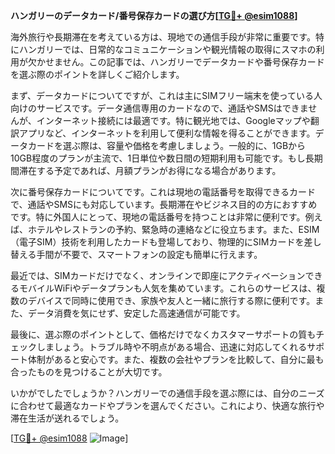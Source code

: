 **ハンガリーのデータカード/番号保存カードの選び方[[TG💪+ @esim1088](https://t.me/s/esim1088)]**

海外旅行や長期滞在を考えている方は、現地での通信手段が非常に重要です。特にハンガリーでは、日常的なコミュニケーションや観光情報の取得にスマホの利用が欠かせません。この記事では、ハンガリーでデータカードや番号保存カードを選ぶ際のポイントを詳しくご紹介します。

まず、データカードについてですが、これは主にSIMフリー端末を使っている人向けのサービスです。データ通信専用のカードなので、通話やSMSはできませんが、インターネット接続には最適です。特に観光地では、Googleマップや翻訳アプリなど、インターネットを利用して便利な情報を得ることができます。データカードを選ぶ際は、容量や価格を考慮しましょう。一般的に、1GBから10GB程度のプランが主流で、1日単位や数日間の短期利用も可能です。もし長期間滞在する予定であれば、月額プランがお得になる場合があります。

次に番号保存カードについてです。これは現地の電話番号を取得できるカードで、通話やSMSにも対応しています。長期滞在やビジネス目的の方におすすめです。特に外国人にとって、現地の電話番号を持つことは非常に便利です。例えば、ホテルやレストランの予約、緊急時の連絡などに役立ちます。また、ESIM（電子SIM）技術を利用したカードも登場しており、物理的にSIMカードを差し替える手間が不要で、スマートフォンの設定も簡単に行えます。

最近では、SIMカードだけでなく、オンラインで即座にアクティベーションできるモバイルWiFiやデータプランも人気を集めています。これらのサービスは、複数のデバイスで同時に使用でき、家族や友人と一緒に旅行する際に便利です。また、データ消費を気にせず、安定した高速通信が可能です。

最後に、選ぶ際のポイントとして、価格だけでなくカスタマーサポートの質もチェックしましょう。トラブル時や不明点がある場合、迅速に対応してくれるサポート体制があると安心です。また、複数の会社やプランを比較して、自分に最も合ったものを見つけることが大切です。

いかがでしたでしょうか？ハンガリーでの通信手段を選ぶ際には、自分のニーズに合わせて最適なカードやプランを選んでください。これにより、快適な旅行や滞在生活が送れるでしょう。

[[TG💪+ @esim1088](https://t.me/s/esim1088) ![Image](https://i.postimg.cc/Y0z9fWf4/image.png)]
